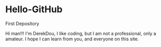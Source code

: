 # Hello-GitHub
First Depository

Hi man!!!
I'm DerekDou, I like coding, but I am not a professional, only a amateur.
I hope I can learn from you, and everyone on this site.
